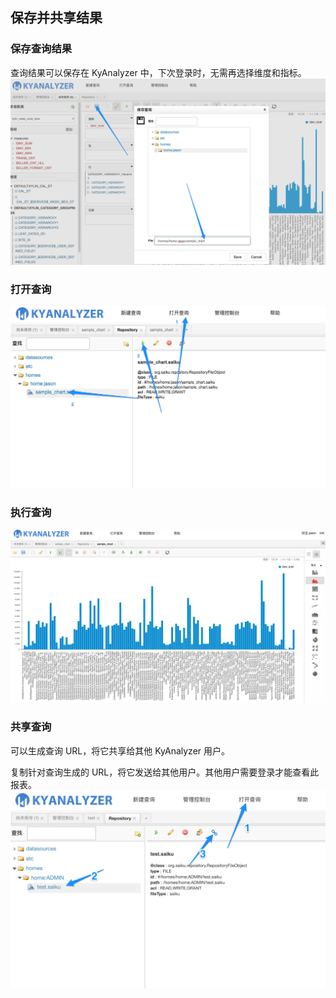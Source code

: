 ## 保存并共享结果

### 保存查询结果

查询结果可以保存在 KyAnalyzer 中，下次登录时，无需再选择维度和指标。
![Save Query](images/save_query.png)

### 打开查询
![Open Query](images/open_query.png)

### 执行查询
![Execute Query](images/execute_query.png)

### 共享查询
可以生成查询 URL，将它共享给其他 KyAnalyzer 用户。

复制针对查询生成的 URL，将它发送给其他用户。其他用户需要登录才能查看此报表。
![Share Query](images/share_query.png)




